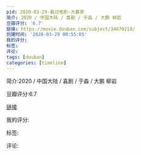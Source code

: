 ```yaml
---
pid: 2020-03-29-看过电影-大赢家
简介: 2020 / 中国大陆 / 喜剧 / 于淼 / 大鹏 柳岩
豆瓣评分: '6.7'
链接: https://movie.douban.com/subject/34670218/
创建时间: '2020-03-29 00:55:05'
我的评分:
标签:
评论:
tags: [douban]
categories: [timeline]
---
```

简介:2020 / 中国大陆 / 喜剧 / 于淼 / 大鹏 柳岩

豆瓣评分:6.7

[链接](https://movie.douban.com/subject/34670218/)

我的评分:

标签:

评论:

